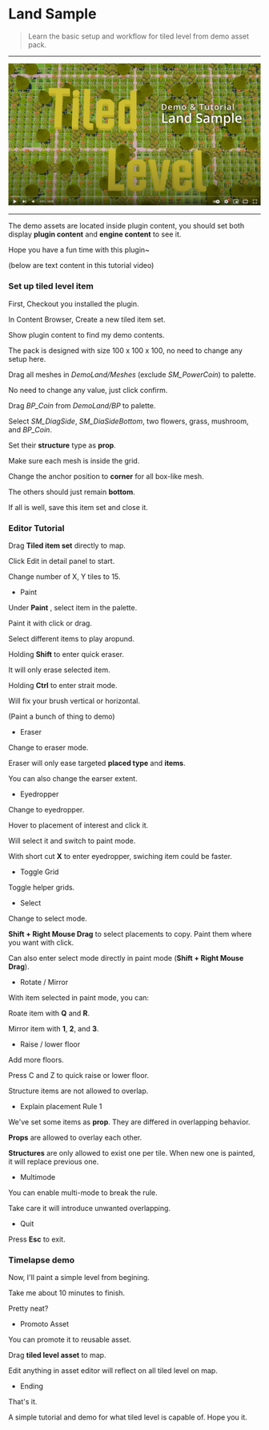 # Land Sample

> Learn the basic setup and workflow for tiled level from demo asset pack.  

----


[![Cover](../_media/LandTutorVideoCover.png)](https://youtu.be/nKz3ar4LS-8)

---

The demo assets are located inside plugin content, you should set both display **plugin content** and **engine content** to see it.

Hope you have a fun time with this plugin~


(below are text content in this tutorial video)


### Set up tiled level item

First, Checkout you installed the plugin. 

In Content Browser, Create a new tiled item set.

Show plugin content to find my demo contents. 

The pack is designed with size 100 x 100 x 100, no need to change any setup here.

Drag all meshes in *DemoLand/Meshes* (exclude *SM_PowerCoin*) to palette.

No need to change any value, just click confirm.

Drag *BP_Coin* from *DemoLand/BP* to palette.

Select *SM_DiagSide*, *SM_DiaSideBottom*, two flowers, grass, mushroom, and *BP_Coin*.

Set their **structure** type as **prop**.

Make sure each mesh is inside the grid.

Change the anchor position to **corner** for all box-like mesh.

The others should just remain **bottom**.

If all is well, save this item set and close it.


### Editor Tutorial

Drag **Tiled item set** directly to map.

Click Edit in detail panel to start.

Change number of X, Y tiles to 15.


- Paint

Under **Paint** , select item in the palette.

Paint it with click or drag.

Select different items to play aropund.

Holding **Shift** to enter quick eraser.

It will only erase selected item.

Holding **Ctrl** to enter strait mode.

Will fix your brush vertical or horizontal.

(Paint a bunch of thing to demo)

- Eraser

Change to eraser mode.

Eraser will only ease targeted **placed type** and **items**.

You can also change the earser extent.

- Eyedropper

Change to eyedropper.

Hover to placement of interest and click it.

Will select it and switch to paint mode.

With short cut **X** to enter eyedropper, swiching item could be faster.

- Toggle Grid

Toggle helper grids.

- Select 

Change to select mode.

**Shift + Right Mouse Drag** to select placements to copy.
Paint them where you want with click.

Can also enter select mode directly in paint mode (**Shift + Right Mouse Drag**).

- Rotate / Mirror

With item selected in paint mode, you can:

Roate item with **Q** and **R**.

Mirror item with **1**, **2**, and **3**.

- Raise / lower floor

Add more floors.

Press C and Z to quick raise or lower floor.

Structure items are not allowed to overlap.

- Explain placement Rule 1

We've set some items as **prop**.
They are differed in overlapping behavior.

**Props** are allowed to overlay each other.

**Structures** are only allowed to exist one per tile.
When new one is painted, it will replace previous one.

- Multimode

You can enable multi-mode to break the rule.

Take care it will introduce unwanted overlapping.

- Quit

Press **Esc** to exit.

### Timelapse demo

Now, I'll paint a simple level from begining.

Take me about 10 minutes to finish. 

Pretty neat?

- Promoto Asset

You can promote it to reusable asset.

Drag **tiled level asset** to map.

Edit anything in asset editor will reflect on all tiled level on map.

- Ending

That's it.

A simple tutorial and demo for what tiled level is capable of.
Hope you it.

